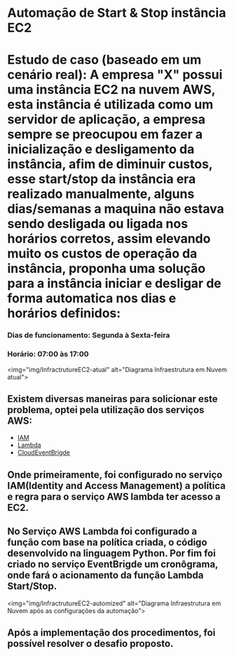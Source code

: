 # Automação de Start & Stop instância EC2

# Estudo de caso (baseado em um cenário real): A empresa "X" possui uma instância EC2 na nuvem AWS, esta instância é utilizada como um servidor de aplicação, a empresa sempre se preocupou em fazer a inicialização e desligamento da instância, afim de diminuir custos, esse start/stop da instância era realizado manualmente, alguns dias/semanas a maquina não estava sendo desligada ou ligada nos horários corretos, assim elevando muito os custos de operação da instância, proponha uma solução para a instância iniciar e desligar de forma automatica nos dias e horários definidos:

### Dias de funcionamento: Segunda à Sexta-feira
### Horário: 07:00 às 17:00

<img="img/InfractrutureEC2-atual" alt="Diagrama Infraestrutura em Nuvem atual">

## Existem diversas maneiras para solicionar este problema, optei pela utilização dos serviços AWS:

 * [IAM](https://aws.amazon.com/pt/iam/)
 * [Lambda](https://aws.amazon.com/pt/lambda/?nc2=type_a) 
 * [CloudEventBrigde](https://aws.amazon.com/pt/eventbridge/)

 
## Onde primeiramente, foi configurado no serviço IAM(Identity and Access Management) a política e regra para o serviço AWS lambda ter acesso a EC2.
## No Serviço AWS Lambda foi configurado a função com base na política criada, o código desenvolvido na linguagem Python. Por fim foi criado no serviço EventBrigde um cronôgrama, onde fará o acionamento da função Lambda Start/Stop.

<img="img/InfractrutureEC2-automized" alt="Diagrama Infraestrutura em Nuvem após as configurações da automação">

## Após a implementação dos procedimentos, foi possível resolver o desafio proposto. 